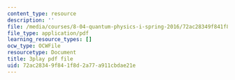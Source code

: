```yaml
---
content_type: resource
description: ''
file: /media/courses/8-04-quantum-physics-i-spring-2016/72ac28349f841f8d2a77a911cbdae21e_jd4es6Bo600.pdf
file_type: application/pdf
learning_resource_types: []
ocw_type: OCWFile
resourcetype: Document
title: 3play pdf file
uid: 72ac2834-9f84-1f8d-2a77-a911cbdae21e
---
```

